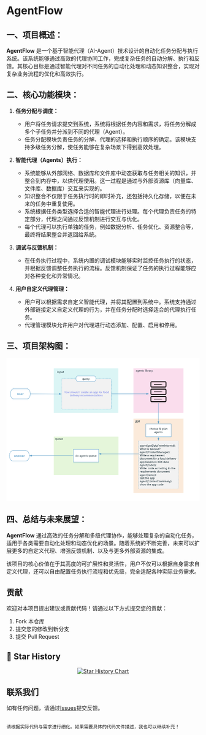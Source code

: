 # **AgentFlow**

## **一、项目概述：**

**AgentFlow** 是一个基于智能代理（AI-Agent）技术设计的自动化任务分配与执行系统。该系统能够通过高效的代理协同工作，完成复杂任务的自动分解、执行和反馈。其核心目标是通过智能代理对不同任务的自动化处理和动态知识整合，实现对复杂业务流程的优化和高效执行。

## **二、核心功能模块：**

1. **任务分配与调度：**
   - 用户将任务请求提交到系统，系统将根据任务内容和需求，将任务分解成多个子任务并分派到不同的代理（Agent）。
   - 任务分配模块负责任务的分解、代理的选择和执行顺序的确定。该模块支持多级任务分解，使任务能够在复杂场景下得到高效处理。

2. **智能代理（Agents）执行：**
   - 系统能够从外部网络、数据库和文件库中动态获取与任务相关的知识，并整合到内存中，以供代理使用。这一过程是通过与外部资源库（向量库、文件库、数据库）交互来实现的。
   - 知识整合不仅限于任务执行时的即时补充，还包括持久化存储，以便在未来的任务中重复使用。
   - 系统根据任务类型选择合适的智能代理进行处理。每个代理负责任务的特定部分，代理之间通过反馈机制进行交互与优化。
   - 每个代理可以执行单独的任务，例如数据分析、任务优化、资源整合等，最终将结果整合并返回给系统。

3. **调试与反馈机制：**
   - 在任务执行过程中，系统内置的调试模块能够实时监控任务执行的状态，并根据反馈调整任务执行的流程。反馈机制保证了任务的执行过程能够应对各种变化和异常情况。

4. **用户自定义代理管理：**
   - 用户可以根据需求自定义智能代理，并将其配置到系统中。系统支持通过外部链接定义自定义代理的行为，并在任务分配时选择适合的代理执行任务。
   - 代理管理模块允许用户对代理进行动态添加、配置、启用和停用。


## **三、项目架构图：**
![Demo](./.github/imgs/image.png)


## **四、总结与未来展望：**

**AgentFlow** 通过高效的任务分解和多级代理协作，能够处理复杂的自动化任务，适用于各类需要自动化处理和动态优化的场景。随着系统的不断完善，未来可以扩展更多的自定义代理、增强反馈机制、以及与更多外部资源的集成。

该项目的核心价值在于其高度的可扩展性和灵活性，用户不仅可以根据自身需求自定义代理，还可以自由配置任务执行流程和优先级，完全适配各种实际业务需求。


## 贡献
欢迎对本项目提出建议或贡献代码！请通过以下方式提交您的贡献：
1. Fork 本仓库
2. 提交您的修改到新分支
3. 提交 Pull Request


## 🌟 Star History

<a href="https://github.com/lgvt369/AgentFlow/stargazers" target="_blank" style="display: block" align="center">
  <picture>
    <source media="(prefers-color-scheme: dark)" srcset="https://api.star-history.com/svg?repos=lgvt369/AgentFlow&type=Date&theme=dark" />
    <source media="(prefers-color-scheme: light)" srcset="https://api.star-history.com/svg?repos=lgvt369/AgentFlow&type=Date" />
    <img alt="Star History Chart" src="https://api.star-history.com/svg?repos=lgvt369/AgentFlow&type=Date" />
  </picture>
</a>

## 联系我们
如有任何问题，请通过[Issues](https://github.com/lgvt369/AgentFlow/issues)提交反馈。
```

请根据实际代码与需求进行细化。如果需要具体的代码文件描述，我也可以继续补充！
```
